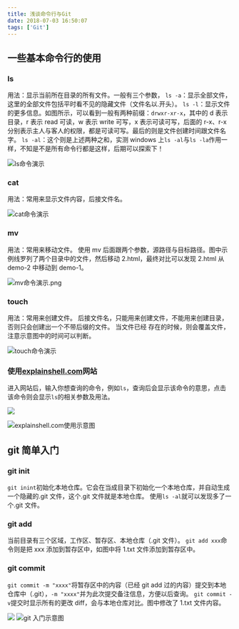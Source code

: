 ```yaml
---
title: 浅谈命令行与Git
date: 2018-07-03 16:50:07
tags: ['Git']
---
```


## 一些基本命令行的使用

### ls

用法：显示当前所在目录的所有文件。一般有三个参数，
`ls -a`：显示全部文件，这里的全部文件包括平时看不见的隐藏文件（文件名以.开头）。
`ls -l`：显示文件的更多信息。如图所示，可以看到一般有两种前缀：`drwxr-xr-x`，其中的 d 表示目录，r 表示 read 可读，w 表示 write 可写，x 表示可读可写，后面的 r-x、r-x 分别表示主人与客人的权限，都是可读可写。最后的则是文件创建时间跟文件名字。
`ls -al`：这个则是上述两种之和，实测 windows 上`ls -al`与`ls -la`作用一样，不知是不是所有命令行都是这样，后期可以探索下！

![ls命令演示](https://video.jirengu.com/xdml/file/d86144a6-7fb6-45ce-9cbb-3af63788fcb8/2018-6-26-12-21-7.png)

### cat

用法：常用来显示文件内容，后接文件名。

![cat命令演示](https://video.jirengu.com/xdml/file/d86144a6-7fb6-45ce-9cbb-3af63788fcb8/2018-6-26-12-29-16.png)

### mv

用法：常用来移动文件。
使用 mv 后面跟两个参数，源路径与目标路径。图中示例线罗列了两个目录中的文件，然后移动 2.html，最终对比可以发现 2.html 从 demo-2 中移动到 demo-1。

![mv命令演示.png](https://video.jirengu.com/xdml/file/d86144a6-7fb6-45ce-9cbb-3af63788fcb8/2018-6-26-12-40-40.png)

### touch

用法：常用来创建文件。
后接文件名，只能用来创建文件，不能用来创建目录，否则只会创建出一个不带后缀的文件。
当文件已经 存在的时候，则会覆盖文件，注意示意图中的时间可以判断。

![touch命令演示](https://video.jirengu.com/xdml/file/d86144a6-7fb6-45ce-9cbb-3af63788fcb8/2018-6-26-13-5-50.png)

### 使用[explainshell.com](https://explainshell.com)网站

进入网站后，输入你想查询的命令，例如`ls`，查询后会显示该命令的意思，点击该命令则会显示`ls`的相关参数及用法。

![](https://video.jirengu.com/xdml/file/d86144a6-7fb6-45ce-9cbb-3af63788fcb8/2018-6-26-14-22-58.png)

![explainshell.com使用示意图](https://video.jirengu.com/xdml/file/d86144a6-7fb6-45ce-9cbb-3af63788fcb8/2018-6-26-14-23-21.png)

## git 简单入门

### git init

`git inint`初始化本地仓库。它会在当成目录下初始化一个本地仓库，并自动生成一个隐藏的.git 文件，这个.git 文件就是本地仓库。
使用`ls -al`就可以发现多了一个.git 文件。

### git add

当前目录有三个区域，工作区、暂存区、本地仓库（.git 文件）。
`git add xxx`命令则是把 xxx 添加到暂存区中，如图中将 1.txt 文件添加到暂存区中。

### git commit

`git commit -m "xxxx"`将暂存区中的内容（已经 git add 过的内容）提交到本地仓库中（.git），`-m "xxxx"`并为此次提交备注信息，方便以后查询。
`git commit -v`提交时显示所有的更改 diff，会与本地仓库对比。图中修改了 1.txt 文件内容。

![](https://video.jirengu.com/xdml/file/d86144a6-7fb6-45ce-9cbb-3af63788fcb8/2018-6-26-14-48-11.png)
![git 入门示意图](https://video.jirengu.com/xdml/file/d86144a6-7fb6-45ce-9cbb-3af63788fcb8/2018-6-26-15-36-31.png)
